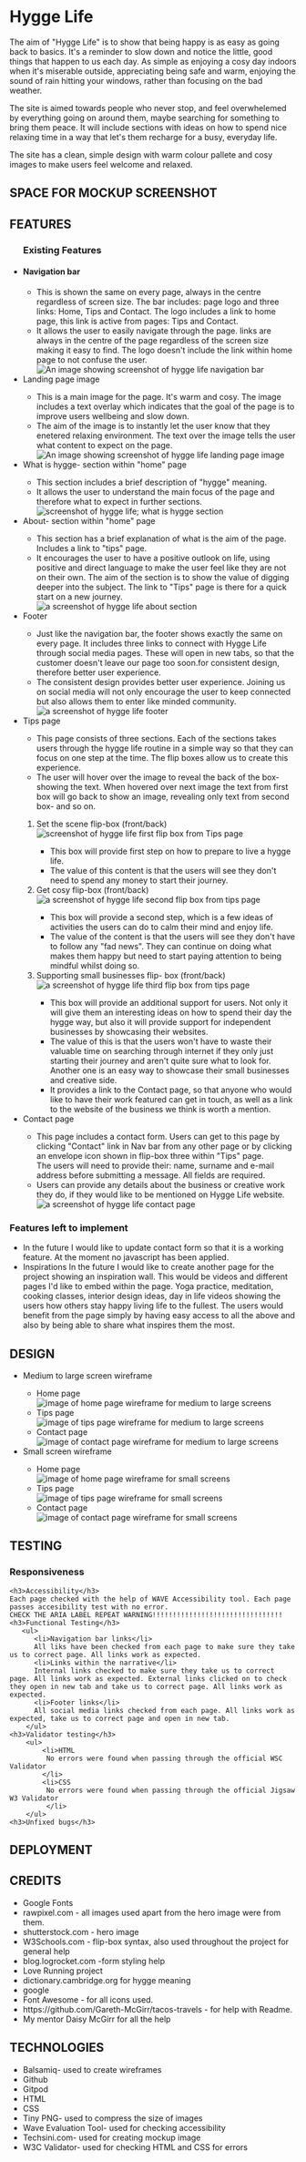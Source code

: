 <h1>Hygge Life</h1>
   <p>The aim of "Hygge Life" is to show that being happy is as easy as going back to basics. It's a reminder to slow down and notice the little, good things that happen to us each day. As simple as enjoying a cosy day indoors when it's miserable outside, appreciating being safe and warm, enjoying the sound of rain hitting your windows, rather than focusing on the bad weather.</p>
   <p>The site is aimed towards people who never stop, and feel overwhelemed by everything going on around them, maybe searching for something to bring them peace. It will include sections with ideas on how to spend nice relaxing time in a way that let's them recharge for a busy, everyday life.</p>
   <p>The site has a clean, simple design with warm colour pallete and cosy images to make users feel welcome and relaxed.</p>

<h2>SPACE FOR MOCKUP SCREENSHOT</h2>

<h2>FEATURES</h2>
   <ul>
      <h3>Existing Features</h3>
      <li>
         <h4>Navigation bar</h4>
      </li>
         <ul>
             <li>This is shown the same on every page, always in the centre regardless of screen size. The bar includes: page logo and three links: Home, Tips and Contact. The logo includes a link to home page, this link is active from pages: Tips and Contact.
             </li>
             <li>It allows the user to easily navigate through the page. links are always in the centre of the page regardless of the screen size making it easy to find. The logo doesn't include the link within home page to not confuse the user.
             </li>
             <img src="assets/images/hygge-life-nav-bar.png" alt="An image showing screenshot of hygge life navigation bar">
         </ul> 
      <li>Landing page image
      </li>
         <ul>
             <li>This is a main image for the page. It's warm and cosy. The image includes a text overlay which indicates that the goal of the page is to improve users wellbeing and slow down.
             </li>
             <li> The aim of the image is to instantly let the user know that they enetered relaxing environment. The text over the image tells the user what content to expect on the page.
             </li>
             <img src="assets/images/hygge-life-landing-page-image.png" alt="An image showing screenshot of hygge life landing page image">
            </ul>
      <li> What is hygge- section within "home" page
      </li>
            <ul>
              <li>This section includes a brief description of "hygge" meaning.
              </li> 
              <li>It allows the user to understand the main focus of the page and therefore what to expect in further sections.
              </li>
              <img src="assets/images/hygge-life-what-is-hygge.png" alt="screenshot of hygge life; what is hygge section">
            </ul>
       <li>About- section within "home" page
       </li>
            <ul>
               <li>This section has a brief explanation of what is the aim of the page. Includes a link to "tips" page. 
               </li>
               <li>It encourages the user to have a positive outlook on life, using positive and direct language to make the user feel like they are not on their own. The aim of the section is to show the value of digging deeper into the subject. The link to "Tips" page is there for a quick start on a new journey.
               </li>
               <img src="assets/images/hygge-life-about-us.png" alt=" a screenshot of hygge life about section">
            </ul>
     <li>Footer
     </li>
             <ul>
                 <li>
                  Just like the navigation bar, the footer shows exactly the same on every page. It includes three links to connect with Hygge Life through social media pages. These will open in new tabs, so that the customer doesn't leave our page too soon.for consistent design, therefore better user experience.
                  </li>
                  <li>
                   The consistent design provides better user experience. Joining us on social media will not only encourage the user to keep connected but also allows them to enter like minded community.
                   </li>
                   <img src="assets/images/hygge-life-footer.png" alt="a screenshot of hygge life footer">
            </ul>
      <li> Tips page
      </li>
         <ul>
             <li>This page consists of three sections. Each of the sections takes users through the hygge life routine in a simple way so that they can focus on one step at the time. The flip boxes allow us to create this experience.
             </li>
             <li>The user will hover over the image to reveal the back of the box- showing the text. When hovered over next image the text from first box will go back to show an image, revealing only text from second box- and so on.
             </li>
         </ul>
         <ol>
             <li> Set the scene flip-box (front/back)
             </li>
                   <img src="assets/images/hygge-life-box-one.png" alt="screenshot of hygge life first flip box from Tips page">
                 <ul>
                     <li>This box will provide first step on how to prepare to live a hygge life.
                     </li> 
                     <li>The value of this content is that the users will see they don't need to spend any money to start their journey.
                     </li>
                 </ul>
              <li>Get cosy flip-box (front/back)
              </li>
                   <img src="assets/images/hygge-life-box-two.png" alt="a screenshot of hygge life second flip box from tips page">
                 <ul>
                     <li>This box will provide a second step, which is a few ideas of activities the users can do to calm their mind and enjoy life.
                     </li>
                     <li>The value of the content is that the users will see they don't have to follow any "fad news". They can continue on doing what makes them happy but need to start paying attention to being mindful whilst doing so.
                     </li>
                 </ul>
              <li>Supporting small businesses flip- box (front/back)
              </li>
                  <img src="assets/images/hygge-life-box-three.png" alt="a screenshot of hygge life third flip box from tips page">
                  <ul>
                       <li>This box will provide an additional support for users. Not only it will give them an interesting ideas on how to spend their day the hygge way, but also it will provide support for independent businesses by showcasing their websites.
                       </li>
                       <li>The value of this is that the users won't have to waste their valuable time on searching through internet if they only just starting their journey and aren't quite sure what to look for. Another one is an easy way to showcase their small businesses and creative side.
                       </li>
                       <li>
                       It provides a link to the Contact page, so that anyone who would like to have their work featured can get in touch, as well as a link to the website of the business we think is worth a mention.
                       </li>
                 </ul>
          </ol>
      <li>Contact page
      </li>
           <ul>
               <li>This page includes a contact form. Users can get to this page by clicking "Contact" link in Nav bar from any other page or by clicking an envelope icon shown in flip-box three within "Tips" page.<br>
               The users will need to provide their: name, surname and e-mail address before submitting a message. All fields are required. 
               </li>
               <li>Users can provide any details about the business or creative work they do, if they would like to be mentioned on Hygge Life website.
               </li>
               <img src="assets/images/hygge-life-contact-form.png" alt="a screenshot of hygge life contact page">
          </ul>
  </ul>
<h3>Features left to implement</h3>
    <ul>
        <li>In the future I would like to update contact form so that it is a working feature. At the moment no javascript has been applied.
        </li>
        <li>Inspirations 
        In the future I would like to create another page for the project showing an inspiration wall. This would be videos and different pages I'd like to embed within the page. Yoga practice, meditation, cooking classes, interior design ideas, day in life videos showing the users how others stay happy living life to the fullest. The users would benefit from the page simply by having easy access to all the above and also by being able to share what inspires them the most.
        </li>
  </ul>
<h2>DESIGN</h2>
   <ul>
       <li>Medium to large screen wireframe
       </li>
          <ul>
             <li>Home page
             <img src="assets/images/home-page-wireframe.png" alt="image of home page wireframe for medium to large screens">
             </li>
             <li>Tips page
             <img src="assets/images/tips-page-wireframe.png" alt="image of tips page wireframe for medium to large screens">
             </li>
             <li>Contact page
             <img src="assets/images/contact-page-wireframe.png" alt="image of contact page wireframe for medium to large screens">
             </li>
         </ul>
        <li>Small screen wireframe
        </li>
            <ul>
                <li>Home page<br>
                 <img src="assets/images/home-page-small-screen-wireframe.png" alt="image of home page wireframe for small screens">
                </li>
                <li>Tips page<br>
                 <img src="assets/images/tips-page-small-screen-wireframe.png" alt="image of tips page wireframe for small screens">
                </li>
                <li>Contact page<br>
                 <img src="assets/images/contact-page-small-screen-wireframe.png" alt="image of contact page wireframe for small screens">
                </li>
            </ul>
   </ul>
<h2>TESTING</h2> 
    <h3>Responsiveness</h3>

    <h3>Accessibility</h3>
    Each page checked with the help of WAVE Accessibility tool. Each page passes accesibility test with no error. 
    CHECK THE ARIA LABEL REPEAT WARNING!!!!!!!!!!!!!!!!!!!!!!!!!!!!!!!!
    <h3>Functional Testing</h3>
       <ul>
          <li>Navigation bar links</li>
          All liks have been checked from each page to make sure they take us to correct page. All links work as expected.
          <li>Links within the narrative</li>
          Internal links checked to make sure they take us to correct page. All links work as expected. External links clicked on to check they open in new tab and take us to correct page. All links work as expected.
          <li>Footer links</li>
          All social media links checked from each page. All links work as expected, take us to correct page and open in new tab.
        </ul>
    <h3>Validator testing</h3>
        <ul>
            <li>HTML
             No errors were found when passing through the official WSC Validator
            </li>
            <li>CSS
             No errors were found when passing through the official Jigsaw W3 Validator
             </li>
        </ul>
    <h3>Unfixed bugs</h3>
<h2>DEPLOYMENT</h2>
<h2>CREDITS</h2>
   <ul>
       <li>Google Fonts
       </li>
       <li>rawpixel.com - all images used apart from the hero image were from them.
       </li>
       <li>shutterstock.com - hero image
       <li>W3Schools.com - flip-box syntax, also used throughout the project for general help
       </li>
       <li>blog.logrocket.com -form styling help
       </li>
       <li>Love Running project
       </li>
       <li>dictionary.cambridge.org for hygge meaning
       </li>
       <li>google
       </li>
       <li>Font Awesome - for all icons used.
       </li>
       <li>https://github.com/Gareth-McGirr/tacos-travels - for help with Readme.
       </li>
       <li>My mentor Daisy McGirr for all the help
       </li>
  </ul>
<h2>TECHNOLOGIES</h2>
    <ul>
    <li>Balsamiq- used to create wireframes</li>
    <li>Github</li>
    <li>Gitpod</li>
    <li>HTML</li>
    <li>CSS</li>
    <li>Tiny PNG- used to compress the size of images</li>
    <li>Wave Evaluation Tool- used for checking accessibility</li>
    <li>Techsini.com- used for creating mockup image</li>
    <li>W3C Validator- used for checking HTML and CSS for errors</li>




